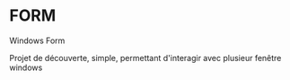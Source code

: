 # FORM
Windows Form

Projet de découverte, simple, permettant d'interagir avec plusieur fenêtre windows
